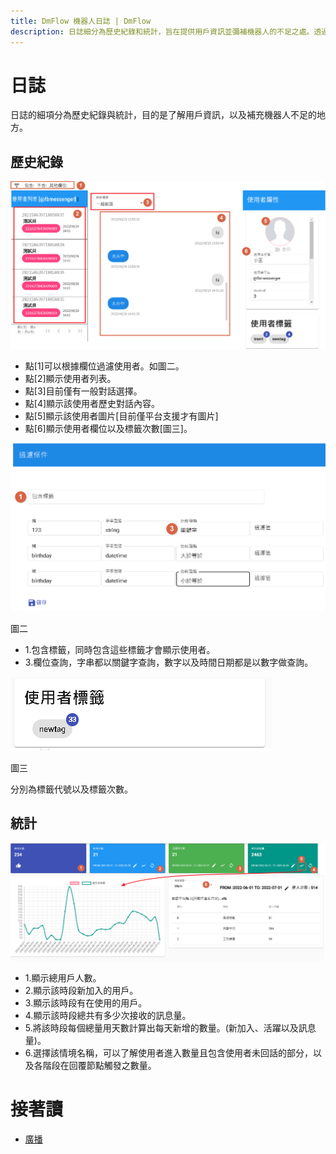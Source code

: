 ```yaml
---
title: DmFlow 機器人日誌 | DmFlow
description: 日誌細分為歷史紀錄和統計，旨在提供用戶資訊並彌補機器人的不足之處。透過日誌功能，您可以深入了解用戶互動，並以此為基礎改進對話機器人的效能。
---
```


# 日誌
日誌的細項分為歷史紀錄與統計，目的是了解用戶資訊，以及補充機器人不足的地方。

## 歷史紀錄

![DmFlow歷史紀錄](../../../../../../images/tw/bot-log-view.png "DmFlow歷史紀錄")

- 點[1]可以根據欄位過濾使用者。如圖二。
- 點[2]顯示使用者列表。
- 點[3]目前僅有一般對話選擇。
- 點[4]顯示該使用者歷史對話內容。
- 點[5]顯示該使用者圖片[目前僅平台支援才有圖片]
- 點[6]顯示使用者欄位以及標籤次數[圖三]。

![DmFlow歷史紀錄過濾](../../../../../../images/tw/bot-log-filter.png "DmFlow歷史紀錄過濾")

圖二

- 1.包含標籤，同時包含這些標籤才會顯示使用者。
- 3.欄位查詢，字串都以關鍵字查詢，數字以及時間日期都是以數字做查詢。

![DmFlow歷史紀錄過濾](../../../../../../images/tw/bot-log-tag.png "DmFlow歷史紀錄過濾")

圖三

分別為標籤代號以及標籤次數。

## 統計

![DmFlow統計](../../../../../../images/tw/bot-log-chart.png "DmFlow統計")
- 1.顯示總用戶人數。
- 2.顯示該時段新加入的用戶。
- 3.顯示該時段有在使用的用戶。
- 4.顯示該時段總共有多少次接收的訊息量。
- 5.將該時段每個總量用天數計算出每天新增的數量。(新加入、活躍以及訊息量)。
- 6.選擇該情境名稱，可以了解使用者進入數量且包含使用者未回話的部分，以及各階段在回覆節點觸發之數量。

# 接著讀
- [廣播](../../tutorials/docs/bot-broadcast.html)

